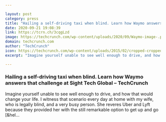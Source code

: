 ```yaml
---

layout: post
category: press
title: "Hailing a self-driving taxi when blind. Learn how Waymo answers that challenge at Sight Tech Global"
date: 2020-09-21 19:08:39
link: https://tcrn.ch/3cqgLzd
image: https://techcrunch.com/wp-content/uploads/2020/09/Waymo-image-.png?w=643
domain: techcrunch.com
author: "TechCrunch"
icon: https://techcrunch.com/wp-content/uploads/2015/02/cropped-cropped-favicon-gradient.png?w=180
excerpt: "Imagine yourself unable to see well enough to drive, and how that would change your life. I witness that scenario every day at home with my wife, who is legally blind, and a very busy person. She reveres Uber and Lyft because they provided her with the still remarkable option to get up and go [&amp;hel…"

---
```


### Hailing a self-driving taxi when blind. Learn how Waymo answers that challenge at Sight Tech Global – TechCrunch

Imagine yourself unable to see well enough to drive, and how that would change your life. I witness that scenario every day at home with my wife, who is legally blind, and a very busy person. She reveres Uber and Lyft because they provided her with the still remarkable option to get up and go [&amp;hel…
